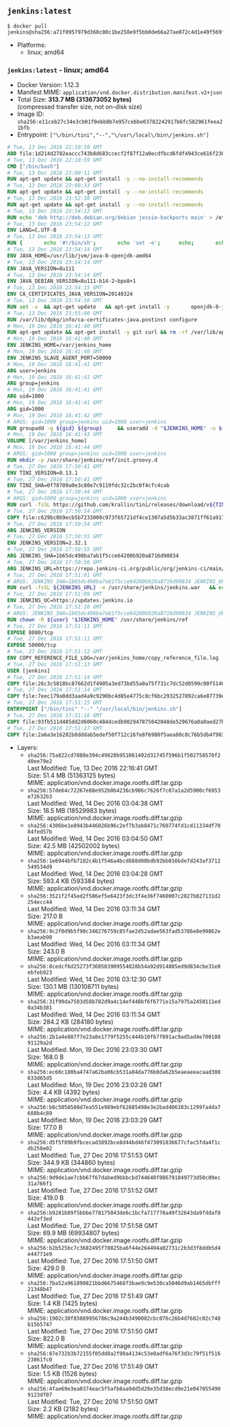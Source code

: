 ## `jenkins:latest`

```console
$ docker pull jenkins@sha256:a71f0957979d360c80c1be258e9f5bb0de66a27ae072c4d1e49f569fc83538a9
```

-	Platforms:
	-	linux; amd64

### `jenkins:latest` - linux; amd64

-	Docker Version: 1.12.3
-	Manifest MIME: `application/vnd.docker.distribution.manifest.v2+json`
-	Total Size: **313.7 MB (313673052 bytes)**  
	(compressed transfer size, not on-disk size)
-	Image ID: `sha256:e11ceb27c34e3cb01f0ebb0b7e957cebbe03782242917b6fc582961feea21bfb`
-	Entrypoint: `["\/bin\/tini","--","\/usr\/local\/bin\/jenkins.sh"]`

```dockerfile
# Tue, 13 Dec 2016 22:10:59 GMT
ADD file:1d214d2782eaccc743b8d683ccecf2f87f12a0ecdfbcd6fdf4943ce616f23870 in / 
# Tue, 13 Dec 2016 22:10:59 GMT
CMD ["/bin/bash"]
# Tue, 13 Dec 2016 23:00:11 GMT
RUN apt-get update && apt-get install -y --no-install-recommends 		ca-certificates 		curl 		wget 	&& rm -rf /var/lib/apt/lists/*
# Tue, 13 Dec 2016 23:00:33 GMT
RUN apt-get update && apt-get install -y --no-install-recommends 		bzr 		git 		mercurial 		openssh-client 		subversion 				procps 	&& rm -rf /var/lib/apt/lists/*
# Tue, 13 Dec 2016 23:52:38 GMT
RUN apt-get update && apt-get install -y --no-install-recommends 		bzip2 		unzip 		xz-utils 	&& rm -rf /var/lib/apt/lists/*
# Tue, 13 Dec 2016 23:54:12 GMT
RUN echo 'deb http://deb.debian.org/debian jessie-backports main' > /etc/apt/sources.list.d/jessie-backports.list
# Tue, 13 Dec 2016 23:54:12 GMT
ENV LANG=C.UTF-8
# Tue, 13 Dec 2016 23:54:13 GMT
RUN { 		echo '#!/bin/sh'; 		echo 'set -e'; 		echo; 		echo 'dirname "$(dirname "$(readlink -f "$(which javac || which java)")")"'; 	} > /usr/local/bin/docker-java-home 	&& chmod +x /usr/local/bin/docker-java-home
# Tue, 13 Dec 2016 23:54:14 GMT
ENV JAVA_HOME=/usr/lib/jvm/java-8-openjdk-amd64
# Tue, 13 Dec 2016 23:54:14 GMT
ENV JAVA_VERSION=8u111
# Tue, 13 Dec 2016 23:54:14 GMT
ENV JAVA_DEBIAN_VERSION=8u111-b14-2~bpo8+1
# Tue, 13 Dec 2016 23:54:15 GMT
ENV CA_CERTIFICATES_JAVA_VERSION=20140324
# Tue, 13 Dec 2016 23:54:58 GMT
RUN set -x 	&& apt-get update 	&& apt-get install -y 		openjdk-8-jdk="$JAVA_DEBIAN_VERSION" 		ca-certificates-java="$CA_CERTIFICATES_JAVA_VERSION" 	&& rm -rf /var/lib/apt/lists/* 	&& [ "$JAVA_HOME" = "$(docker-java-home)" ]
# Tue, 13 Dec 2016 23:55:00 GMT
RUN /var/lib/dpkg/info/ca-certificates-java.postinst configure
# Mon, 19 Dec 2016 16:41:40 GMT
RUN apt-get update && apt-get install -y git curl && rm -rf /var/lib/apt/lists/*
# Mon, 19 Dec 2016 16:41:40 GMT
ENV JENKINS_HOME=/var/jenkins_home
# Mon, 19 Dec 2016 16:41:40 GMT
ENV JENKINS_SLAVE_AGENT_PORT=50000
# Mon, 19 Dec 2016 16:41:41 GMT
ARG user=jenkins
# Mon, 19 Dec 2016 16:41:41 GMT
ARG group=jenkins
# Mon, 19 Dec 2016 16:41:41 GMT
ARG uid=1000
# Mon, 19 Dec 2016 16:41:41 GMT
ARG gid=1000
# Mon, 19 Dec 2016 16:41:42 GMT
# ARGS: gid=1000 group=jenkins uid=1000 user=jenkins
RUN groupadd -g ${gid} ${group}     && useradd -d "$JENKINS_HOME" -u ${uid} -g ${gid} -m -s /bin/bash ${user}
# Mon, 19 Dec 2016 16:41:43 GMT
VOLUME [/var/jenkins_home]
# Mon, 19 Dec 2016 16:41:44 GMT
# ARGS: gid=1000 group=jenkins uid=1000 user=jenkins
RUN mkdir -p /usr/share/jenkins/ref/init.groovy.d
# Tue, 27 Dec 2016 17:50:41 GMT
ENV TINI_VERSION=0.13.1
# Tue, 27 Dec 2016 17:50:41 GMT
ENV TINI_SHA=0f78709a0e3c80e7c9119fdc32c2bc0f4cfc4cab
# Tue, 27 Dec 2016 17:50:44 GMT
# ARGS: gid=1000 group=jenkins uid=1000 user=jenkins
RUN curl -fsSL https://github.com/krallin/tini/releases/download/v${TINI_VERSION}/tini-static-amd64 -o /bin/tini && chmod +x /bin/tini   && echo "$TINI_SHA  /bin/tini" | sha1sum -c -
# Tue, 27 Dec 2016 17:50:54 GMT
COPY file:c629bc0b9ecb5b7233000c973f65721df4ce1307a5d5b33ac3871ff61a9172ff in /usr/share/jenkins/ref/init.groovy.d/tcp-slave-agent-port.groovy 
# Tue, 27 Dec 2016 17:50:54 GMT
ARG JENKINS_VERSION
# Tue, 27 Dec 2016 17:50:55 GMT
ENV JENKINS_VERSION=2.32.1
# Tue, 27 Dec 2016 17:50:55 GMT
ARG JENKINS_SHA=1b65dc498ba7ab1f5cce64200b920a8716d90834
# Tue, 27 Dec 2016 17:50:56 GMT
ARG JENKINS_URL=https://repo.jenkins-ci.org/public/org/jenkins-ci/main/jenkins-war/2.32.1/jenkins-war-2.32.1.war
# Tue, 27 Dec 2016 17:51:01 GMT
# ARGS: JENKINS_SHA=1b65dc498ba7ab1f5cce64200b920a8716d90834 JENKINS_URL=https://repo.jenkins-ci.org/public/org/jenkins-ci/main/jenkins-war/2.32.1/jenkins-war-2.32.1.war gid=1000 group=jenkins uid=1000 user=jenkins
RUN curl -fsSL ${JENKINS_URL} -o /usr/share/jenkins/jenkins.war   && echo "${JENKINS_SHA}  /usr/share/jenkins/jenkins.war" | sha1sum -c -
# Tue, 27 Dec 2016 17:51:09 GMT
ENV JENKINS_UC=https://updates.jenkins.io
# Tue, 27 Dec 2016 17:51:10 GMT
# ARGS: JENKINS_SHA=1b65dc498ba7ab1f5cce64200b920a8716d90834 JENKINS_URL=https://repo.jenkins-ci.org/public/org/jenkins-ci/main/jenkins-war/2.32.1/jenkins-war-2.32.1.war gid=1000 group=jenkins uid=1000 user=jenkins
RUN chown -R ${user} "$JENKINS_HOME" /usr/share/jenkins/ref
# Tue, 27 Dec 2016 17:51:11 GMT
EXPOSE 8080/tcp
# Tue, 27 Dec 2016 17:51:11 GMT
EXPOSE 50000/tcp
# Tue, 27 Dec 2016 17:51:12 GMT
ENV COPY_REFERENCE_FILE_LOG=/var/jenkins_home/copy_reference_file.log
# Tue, 27 Dec 2016 17:51:13 GMT
USER [jenkins]
# Tue, 27 Dec 2016 17:51:14 GMT
COPY file:26c3c5818bc87662d1f4905a3ed73bd55a0a75f731c7dc52d0599c00f51408e9 in /usr/local/bin/jenkins-support 
# Tue, 27 Dec 2016 17:51:14 GMT
COPY file:7eec179a0dd3aad4a9c9290bc4d85e4775c8cf6bc2932527892ca6e87739e474 in /usr/local/bin/jenkins.sh 
# Tue, 27 Dec 2016 17:51:15 GMT
ENTRYPOINT ["/bin/tini" "--" "/usr/local/bin/jenkins.sh"]
# Tue, 27 Dec 2016 17:51:16 GMT
COPY file:93fb511d485dd2d6060c484dcedb902947875042048de529676a0a0aed27b5a3 in /usr/local/bin/plugins.sh 
# Tue, 27 Dec 2016 17:51:17 GMT
COPY file:2a6a3e16202b8dddab5edef50f712c16fe8f6980f5aea80c8c76b5db4f903913 in /usr/local/bin/install-plugins.sh 
```

-	Layers:
	-	`sha256:75a822cd7888e394c49828b951061402d31745f596b1f502758570f2d0ee79e2`  
		Last Modified: Tue, 13 Dec 2016 22:16:41 GMT  
		Size: 51.4 MB (51363125 bytes)  
		MIME: application/vnd.docker.image.rootfs.diff.tar.gzip
	-	`sha256:57de64c72267e88e952b064236cb906c7626f7c07a1a2d5900cf6953e72632b3`  
		Last Modified: Wed, 14 Dec 2016 03:04:38 GMT  
		Size: 18.5 MB (18529983 bytes)  
		MIME: application/vnd.docker.image.rootfs.diff.tar.gzip
	-	`sha256:4306be1e8943b446026b96c2ef7b3ab8471c760774fd1cd11334df7084fed57b`  
		Last Modified: Wed, 14 Dec 2016 03:04:50 GMT  
		Size: 42.5 MB (42502002 bytes)  
		MIME: application/vnd.docker.image.rootfs.diff.tar.gzip
	-	`sha256:1e6944bfb7182c4b1f546a4bcd888d00bdb92bb016bde7d243af3712549534d9`  
		Last Modified: Wed, 14 Dec 2016 03:04:28 GMT  
		Size: 593.4 KB (593384 bytes)  
		MIME: application/vnd.docker.image.rootfs.diff.tar.gzip
	-	`sha256:3521f2f45ed2f586ef5e6423f3dc3f4e36f7460007c2827b827131d2254ecc44`  
		Last Modified: Wed, 14 Dec 2016 03:11:34 GMT  
		Size: 217.0 B  
		MIME: application/vnd.docker.image.rootfs.diff.tar.gzip
	-	`sha256:9c2f0d9b5f90c348276759c85fae2d52adae563fad53786e8e99862eb3aeab90`  
		Last Modified: Wed, 14 Dec 2016 03:11:34 GMT  
		Size: 243.0 B  
		MIME: application/vnd.docker.image.rootfs.diff.tar.gzip
	-	`sha256:8cedcf6d25273f360503909554028b54a92d914805ed9d834cbe31e8ebfeb923`  
		Last Modified: Wed, 14 Dec 2016 03:12:30 GMT  
		Size: 130.1 MB (130108711 bytes)  
		MIME: application/vnd.docker.image.rootfs.diff.tar.gzip
	-	`sha256:31f99da7583d58b782d9a4c14ef448bf6f6771e15a7975a2450111ed0a34b381`  
		Last Modified: Wed, 14 Dec 2016 03:11:34 GMT  
		Size: 284.2 KB (284180 bytes)  
		MIME: application/vnd.docker.image.rootfs.diff.tar.gzip
	-	`sha256:2b1a4e887f7e23a8e1779f5255c444b10f67f891ac9ad5ad4e70018891129a2d`  
		Last Modified: Mon, 19 Dec 2016 23:03:30 GMT  
		Size: 168.0 B  
		MIME: application/vnd.docker.image.rootfs.diff.tar.gzip
	-	`sha256:ec60c180ba4747a62ba06cb531a84da776b0da62b5eaeaeeacaad308633d65d5`  
		Last Modified: Mon, 19 Dec 2016 23:03:28 GMT  
		Size: 4.4 KB (4392 bytes)  
		MIME: application/vnd.docker.image.rootfs.diff.tar.gzip
	-	`sha256:b8c5058508d7ea551e989ebf62885498e3e2bad406383c1299fa4da7688b4c89`  
		Last Modified: Mon, 19 Dec 2016 23:03:29 GMT  
		Size: 177.0 B  
		MIME: application/vnd.docker.image.rootfs.diff.tar.gzip
	-	`sha256:d5f5f89b9fbcecad3892bce8d44bd46f473091836677cfac5fda4f1cdb250e02`  
		Last Modified: Tue, 27 Dec 2016 17:51:53 GMT  
		Size: 344.9 KB (344860 bytes)  
		MIME: application/vnd.docker.image.rootfs.diff.tar.gzip
	-	`sha256:9d9de1ae7cbb67f67dabed9bbbcbd744640f086791049773d50c09ec31a766f1`  
		Last Modified: Tue, 27 Dec 2016 17:51:52 GMT  
		Size: 419.0 B  
		MIME: application/vnd.docker.image.rootfs.diff.tar.gzip
	-	`sha256:b9281b89f5bbbe778175043de6c1bcfa717770a49f32643da9fddaf0442ef3ed`  
		Last Modified: Tue, 27 Dec 2016 17:51:58 GMT  
		Size: 69.9 MB (69934807 bytes)  
		MIME: application/vnd.docker.image.rootfs.diff.tar.gzip
	-	`sha256:b2b525bc7c3682495f78825ba6f44e264494a02731c2b3d3f8ddb5d4e44771e9`  
		Last Modified: Tue, 27 Dec 2016 17:51:50 GMT  
		Size: 429.0 B  
		MIME: application/vnd.docker.image.rootfs.diff.tar.gzip
	-	`sha256:7ba52a961890821bbd6675468f3bae9c9e530ca5046d9ab1465dbfff21348b47`  
		Last Modified: Tue, 27 Dec 2016 17:51:49 GMT  
		Size: 1.4 KB (1425 bytes)  
		MIME: application/vnd.docker.image.rootfs.diff.tar.gzip
	-	`sha256:1902c30f85089956786c9a244b3490082cbc076c26b4d7602c02c748b15b5747`  
		Last Modified: Tue, 27 Dec 2016 17:51:50 GMT  
		Size: 822.0 B  
		MIME: application/vnd.docker.image.rootfs.diff.tar.gzip
	-	`sha256:87e732b3b72155f05dd8a2f90a4134c53e0adf6a76f3d3c79f51f51623861fc0`  
		Last Modified: Tue, 27 Dec 2016 17:51:49 GMT  
		Size: 1.5 KB (1526 bytes)  
		MIME: application/vnd.docker.image.rootfs.diff.tar.gzip
	-	`sha256:4fae69e3ea0374eac5f5afb8aa9dd5d28e35d38ecd9e21e0470554909123df07`  
		Last Modified: Tue, 27 Dec 2016 17:51:50 GMT  
		Size: 2.2 KB (2182 bytes)  
		MIME: application/vnd.docker.image.rootfs.diff.tar.gzip

